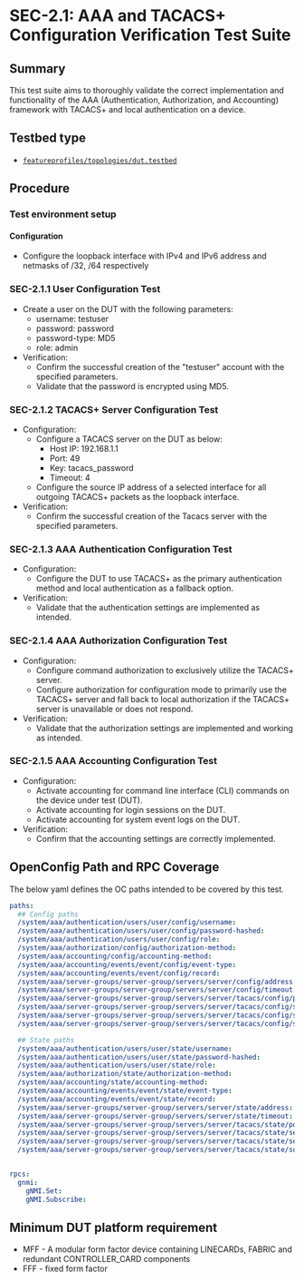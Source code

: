 # SEC-2.1: AAA and TACACS+ Configuration Verification Test Suite


## Summary

This test suite aims to thoroughly validate the correct implementation and functionality of the AAA (Authentication, Authorization, and Accounting) framework with TACACS+ and local authentication on a device. 

## Testbed type

*  [`featureprofiles/topologies/dut.testbed`](https://github.com/openconfig/featureprofiles/blob/main/topologies/dut.testbed)

## Procedure

### Test environment setup

#### Configuration

*   Configure the loopback interface with IPv4 and IPv6 address and netmasks of /32, /64 respectively

### SEC-2.1.1 User Configuration Test

*   Create a user on the DUT with the following parameters:
    *   username: testuser
    *   password: password
    *   password-type: MD5
    *   role: admin
*   Verification:
    *   Confirm the successful creation of the "testuser" account with the specified parameters.
    *   Validate that the password is encrypted using MD5.

### SEC-2.1.2 TACACS+ Server Configuration Test

*   Configuration:   
    *   Configure a TACACS server on the DUT as below:
        *   Host IP: 192.168.1.1
        *   Port: 49
        *   Key: tacacs_password
        *   Timeout: 4
    *   Configure the source IP address of a selected interface for all outgoing TACACS+ packets as the loopback interface.
*   Verification:
    *   Confirm the successful creation of the Tacacs server with the specified parameters.

### SEC-2.1.3 AAA Authentication Configuration Test

*   Configuration:
    *   Configure the DUT to use TACACS+ as the primary authentication method and local authentication as a fallback option.
*   Verification:
    *   Validate that the authentication settings are implemented as intended.

### SEC-2.1.4 AAA Authorization Configuration Test

*   Configuration:
    *   Configure command authorization to exclusively utilize the TACACS+ server.
    *   Configure authorization for configuration mode to primarily use the TACACS+ server and fall back to local authorization if the TACACS+ server is unavailable or does not respond.
*   Verification:
    *   Validate that the authorization settings are implemented and working as intended.

### SEC-2.1.5 AAA Accounting Configuration Test

*   Configuration:
    *   Activate accounting for command line interface (CLI) commands on the device under test (DUT).
    *   Activate accounting for login sessions on the DUT.
    *   Activate accounting for system event logs on the DUT.
*   Verification:
    *   Confirm that the accounting settings are correctly implemented.

## OpenConfig Path and RPC Coverage

The below yaml defines the OC paths intended to be covered by this test.

```yaml
paths:
  ## Config paths
  /system/aaa/authentication/users/user/config/username:
  /system/aaa/authentication/users/user/config/password-hashed:
  /system/aaa/authentication/users/user/config/role:
  /system/aaa/authorization/config/authorization-method:
  /system/aaa/accounting/config/accounting-method:
  /system/aaa/accounting/events/event/config/event-type:
  /system/aaa/accounting/events/event/config/record:
  /system/aaa/server-groups/server-group/servers/server/config/address:
  /system/aaa/server-groups/server-group/servers/server/config/timeout:
  /system/aaa/server-groups/server-group/servers/server/tacacs/config/port:
  /system/aaa/server-groups/server-group/servers/server/tacacs/config/secret-key:
  /system/aaa/server-groups/server-group/servers/server/tacacs/config/secret-key-hashed:
  /system/aaa/server-groups/server-group/servers/server/tacacs/config/source-address:

  ## State paths
  /system/aaa/authentication/users/user/state/username:
  /system/aaa/authentication/users/user/state/password-hashed:
  /system/aaa/authentication/users/user/state/role:
  /system/aaa/authorization/state/authorization-method:
  /system/aaa/accounting/state/accounting-method:
  /system/aaa/accounting/events/event/state/event-type:
  /system/aaa/accounting/events/event/state/record:
  /system/aaa/server-groups/server-group/servers/server/state/address:
  /system/aaa/server-groups/server-group/servers/server/state/timeout:
  /system/aaa/server-groups/server-group/servers/server/tacacs/state/port:
  /system/aaa/server-groups/server-group/servers/server/tacacs/state/secret-key:
  /system/aaa/server-groups/server-group/servers/server/tacacs/state/secret-key-hashed:
  /system/aaa/server-groups/server-group/servers/server/tacacs/state/source-address:


rpcs:
  gnmi:
    gNMI.Set:
    gNMI.Subscribe:
```

## Minimum DUT platform requirement

* MFF - A modular form factor device containing LINECARDs, FABRIC and redundant CONTROLLER_CARD components
* FFF - fixed form factor
